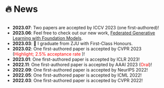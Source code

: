 # 🔥 News

<style>
  .scrollable {
    max-height: 200px; /* 设置最大高度 */
    overflow-y: scroll; /* 设置垂直滚动条 */
  }
</style>

<div class="scrollable">
  <ul>
    <li><strong>2023.07</strong>: Two papers are accepted by ICCV 2023 (one first-authored)!</li>
    <li><strong>2023.06</strong>: Feel free to check out our new work, <a href="https://arxiv.org/abs/2306.16064">Federated Generative Learning with Foundation Models</a>.</li>
    <li><strong>2023.03</strong>: 🎉 I graduate from ZJU with First-Class Honours.</li>
    <li><strong>2023.02</strong>: One first-authored paper is accepted by CVPR 2023 (<font color="red">Highlight; 2.5% acceptance rate </font>)!</li>
    <li><strong>2023.01</strong>: One first-authored paper is accepted by ICLR 2023!</li>
    <li><strong>2022.11</strong>: One first-authored paper is accepted by AAAI 2023 (<font color="red">Oral</font>)!</li>
    <li><strong>2022.09</strong>: One first-authored paper is accepted by NeurIPS 2022!</li>
    <li><strong>2022.05</strong>: One first-authored paper is accepted by ICML 2022!</li>
    <li><strong>2022.03</strong>: One first-authored paper is accepted by CVPR 2022!</li>
  </ul>
</div>




  

